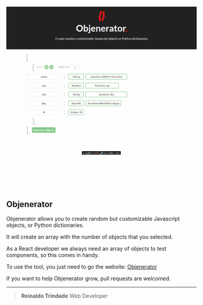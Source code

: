 ![Objenerator GIF](/Objenerator.gif)


## Objenerator


Objenerator allows you to create random but customizable Javascript objects, or Python dictionaries.

It will create an array with the number of objects that you selected.

As a React developer we always need an array of objects to test components, so this comes in handy.

To use the tool, you just need to go the website: [Objenerator](https://objenerator.netlify.com/)

If you want to help Objenerator grow, pull requests are welcomed.
___
> **Reinaldo Trindade**
> Web Developer